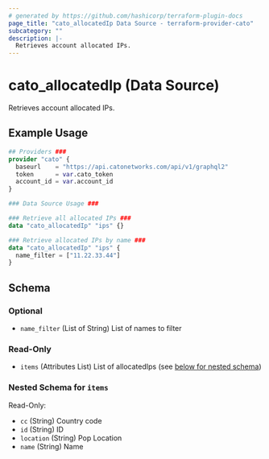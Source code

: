```yaml
---
# generated by https://github.com/hashicorp/terraform-plugin-docs
page_title: "cato_allocatedIp Data Source - terraform-provider-cato"
subcategory: ""
description: |-
  Retrieves account allocated IPs.
---
```


# cato_allocatedIp (Data Source)

Retrieves account allocated IPs.

## Example Usage

```terraform
## Providers ###
provider "cato" {
  baseurl    = "https://api.catonetworks.com/api/v1/graphql2"
  token      = var.cato_token
  account_id = var.account_id
}

### Data Source Usage ###

### Retrieve all allocated IPs ###
data "cato_allocatedIp" "ips" {}

### Retrieve allocated IPs by name ###
data "cato_allocatedIp" "ips" {
  name_filter = ["11.22.33.44"]
}
```

<!-- schema generated by tfplugindocs -->
## Schema

### Optional

- `name_filter` (List of String) List of names to filter

### Read-Only

- `items` (Attributes List) List of allocatedIps (see [below for nested schema](#nestedatt--items))

<a id="nestedatt--items"></a>
### Nested Schema for `items`

Read-Only:

- `cc` (String) Country code
- `id` (String) ID
- `location` (String) Pop Location
- `name` (String) Name
